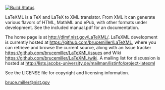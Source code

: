 [![Build Status](https://secure.travis-ci.org/KWARC/LaTeXML.png?branch=master)](http://travis-ci.org/KWARC/LaTeXML)


LaTeXML is a TeX and LaTeX to XML translator.
From XML it can generate various flavors of HTML,
MathML and ePub, with other formats under development.
See the included manual.pdf for an documentation.

The home page is at http://dlmf.nist.gov/LaTeXML/.
LaTeXML development is currently hosted at
https://github.com/brucemiller/LaTeXML,
where you can retrieve and browse the current source,
along with an Issue tracker
https://github.com/brucemiller/LaTeXML/issues
and Wiki https://github.com/brucemiller/LaTeXML/wiki.
A mailing list for discussion is hosted at
http://lists.jacobs-university.de/mailman/listinfo/project-latexml

See the LICENSE file for copyright and licensing information.

bruce.miller@nist.gov

